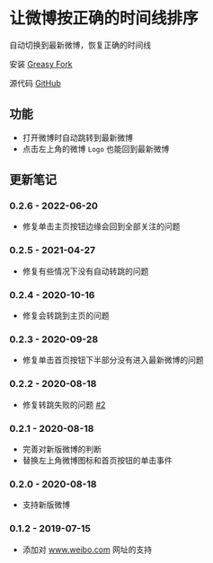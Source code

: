 # 让微博按正确的时间线排序

自动切换到最新微博，恢复正确的时间线

安装 [Greasy Fork](https://greasyfork.org/zh-CN/scripts/384547-%E8%AE%A9%E5%BE%AE%E5%8D%9A%E6%8C%89%E6%AD%A3%E7%A1%AE%E7%9A%84%E6%97%B6%E9%97%B4%E7%BA%BF%E6%8E%92%E5%BA%8F)

源代码 [GitHub](https://github.com/he0119/weibo-timeline)

## 功能

- 打开微博时自动跳转到最新微博
- 点击左上角的微博 `Logo` 也能回到最新微博

## 更新笔记

### 0.2.6 - 2022-06-20

- 修复单击主页按钮边缘会回到全部关注的问题

### 0.2.5 - 2021-04-27

- 修复有些情况下没有自动转跳的问题

### 0.2.4 - 2020-10-16

- 修复会转跳到主页的问题

### 0.2.3 - 2020-09-28

- 修复单击首页按钮下半部分没有进入最新微博的问题

### 0.2.2 - 2020-08-18

- 修复转跳失败的问题 [#2](https://github.com/he0119/weibo-timeline/issues/2)

### 0.2.1 - 2020-08-18

- 完善对新版微博的判断
- 替换左上角微博图标和首页按钮的单击事件

### 0.2.0 - 2020-08-18

- 支持新版微博

### 0.1.2 - 2019-07-15

- 添加对 www.weibo.com 网址的支持
